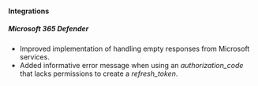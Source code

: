 
#### Integrations
##### Microsoft 365 Defender
- Improved implementation of handling empty responses from Microsoft services.
- Added informative error message when using an *authorization_code* that lacks permissions to create a *refresh_token*. 
